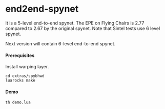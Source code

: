 # end2end-spynet
It is a 5-level end-to-end spynet. The EPE on Flying Chairs is 2.77 compared to 2.67 by the original spynet. Note that Sintel tests use 6 level spynet.

Next version will contain 6-level end-to-end spynet.

#### Prerequisites
Install warping layer.

    cd extras/spybhwd
    luarocks make

#### Demo

    th demo.lua
